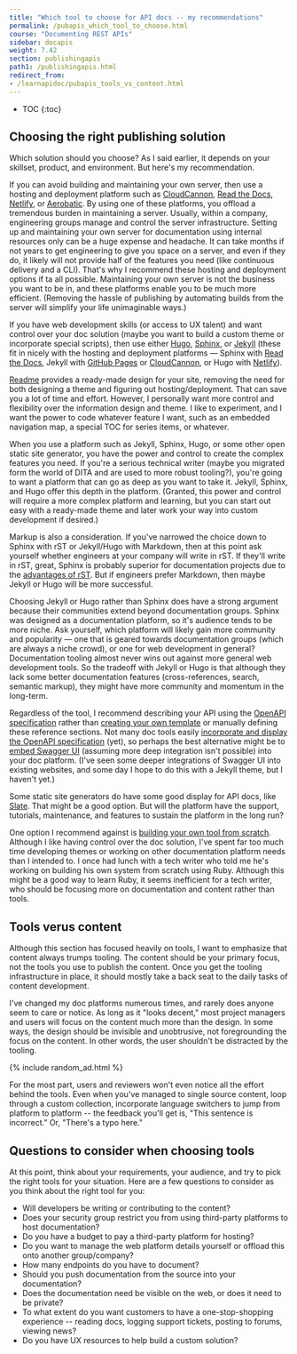 ```yaml
---
title: "Which tool to choose for API docs -- my recommendations"
permalink: /pubapis_which_tool_to_choose.html
course: "Documenting REST APIs"
sidebar: docapis
weight: 7.42
section: publishingapis
path1: /publishingapis.html
redirect_from:
- /learnapidoc/pubapis_tools_vs_content.html
---
```


* TOC
{:toc}

## Choosing the right publishing solution

Which solution should you choose? As I said earlier, it depends on your skillset, product, and environment. But here's my recommendation.

If you can avoid building and maintaining your own server, then use a hosting and deployment platform such as [CloudCannon](pubapis_publishing_tool_options.html#cloudcannon), [Read the Docs](pubapis_publishing_tool_options.html#readthedocs), [Netlify](pubapis_publishing_tool_options.html#netlifycms), or [Aerobatic](pubapis_publishing_tool_options.html#aerobatic). By using one of these platforms, you offload a tremendous burden in maintaining a server. Usually, within a company, engineering groups manage and control the server infrastructure. Setting up and maintaining your own server for documentation using internal resources only can be a huge expense and headache. It can take months if not years to get engineering to give you space on a server, and even if they do, it likely will not provide half of the features you need (like continuous delivery and a CLI). That's why I recommend these hosting and deployment options if ta all possible. Maintaining your own server is not the business you want to be in, and these platforms enable you to be much more efficient. (Removing the hassle of publishing by automating builds from the server will simplify your life unimaginable ways.)

If you have web development skills (or access to UX talent) and want control over your doc solution (maybe you want to build a custom theme or incorporate special scripts), then use either [Hugo](pubapis_publishing_tool_options.html#hugo), [Sphinx](pubapis_publishing_tool_options.html#sphinx), or [Jekyll](#pubapis_publishing_tool_options.html) (these fit in nicely with the hosting and deployment platforms &mdash; Sphinx with [Read the Docs](pubapis_publishing_tool_options.html#readthedocs), Jekyll with [GitHub Pages](#pubapis_publishing_tool_options.html#github_pages) or [CloudCannon](pubapis_publishing_tool_options.html#cloudcannon), or Hugo with [Netlify](pubapis_publishing_tool_options.html#netlify)).

[Readme](pubapis_publishing_tool_options.html#readme) provides a ready-made design for your site, removing the need for both designing a theme and figuring out hosting/deployment. That can save you a lot of time and effort. However, I personally want more control and flexibility over the information design and theme. I like to experiment, and I want the power to code whatever feature I want, such as an embedded navigation map, a special TOC for series items, or whatever.

When you use a platform such as Jekyll, Sphinx, Hugo, or some other open static site generator, you have the power and control to create the complex features you need. If you're a serious technical writer (maybe you migrated form the world of DITA and are used to more robust tooling?), you're going to want a platform that can go as deep as you want to take it. Jekyll, Sphinx, and Hugo offer this depth in the platform. (Granted, this power and control will require a more complex platform and learning, but you can start out easy with a ready-made theme and later work your way into custom development if desired.)

Markup is also a consideration. If you've narrowed the choice down to Sphinx with rST or Jekyll/Hugo with Markdown, then at this point ask yourself whether engineers at your company will write in rST. If they'll write in rST, great, Sphinx is probably superior for documentation projects due to the [advantages of rST](pubapis_markdown.html#rst_and_asciidoc). But if engineers prefer Markdown, then maybe Jekyll or Hugo will be more successful.

Choosing Jekyll or Hugo rather than Sphinx does have a strong argument because their communities extend beyond documentation groups. Sphinx was designed as a documentation platform, so it's audience tends to be more niche. Ask yourself, which platform will likely gain more community and popularity &mdash; one that is geared towards documentation groups (which are always a niche crowd), or one for web development in general? Documentation tooling almost never wins out against more general web development tools. So the tradeoff with Jekyll or Hugo is that although they lack some better documentation features (cross-references, search, semantic markup), they might have more community and momentum in the long-term.

Regardless of the tool, I recommend describing your API using the [OpenAPI specification](pubapis_swagger_intro.html) rather than [creating your own template](pubapis_design_patterns.html#structure_and_templates) or manually defining these reference sections. Not many doc tools easily [incorporate and display the OpenAPI specification](pubapis_combine_swagger_and_guide.html) (yet), so perhaps the best alternative might be to [embed Swagger UI](pubapis_swagger.html) (assuming more deep integration isn't possible) into your doc platform. (I've seen some deeper integrations of Swagger UI into existing websites, and some day I hope to do this with a Jekyll theme, but I haven't yet.)

Some static site generators do have some good display for API docs, like [Slate](#slate). That might be a good option. But will the platform have the support, tutorials, maintenance, and features to sustain the platform in the long run?

One option I recommend against is [building your own tool from scratch](#custom_ux_solutions). Although I like having control over the doc solution, I've spent far too much time developing themes or working on other documentation platform needs than I intended to. I once had lunch with a tech writer who told me he's working on building his own system from scratch using Ruby. Although this might be a good way to learn Ruby, it seems inefficient for a tech writer, who should be focusing more on documentation and content rather than tools.

## Tools verus content

Although this section has focused heavily on tools, I want to emphasize that content always trumps tooling. The content should be your primary focus, not the tools you use to publish the content. Once you get the tooling infrastructure in place, it should mostly take a back seat to the daily tasks of content development.

I've changed my doc platforms numerous times, and rarely does anyone seem to care or notice. As long as it "looks decent," most project managers and users will focus on the content much more than the design. In some ways, the design should be invisible and unobtrusive, not foregrounding the focus on the content. In other words, the user shouldn't be distracted by the tooling.

{% include random_ad.html %}

For the most part, users and reviewers won't even notice all the effort behind the tools. Even when you've managed to single source content, loop through a custom collection, incorporate language switchers to jump from platform to platform -- the feedback you'll get is, "This sentence is incorrect." Or, "There's a typo here."

## Questions to consider when choosing tools

At this point, think about your requirements, your audience, and try to pick the right tools for your situation. Here are a few questions to consider as you think about the right tool for you:

* Will developers be writing or contributing to the content?
* Does your security group restrict you from using third-party platforms to host documentation?
* Do you have a budget to pay a third-party platform for hosting?
* Do you want to manage the web platform details yourself or offload this onto another group/company?
* How many endpoints do you have to document?
* Should you push documentation from the source into your documentation?
* Does the documentation need be visible on the web, or does it need to be private?
* To what extent do you want customers to have a one-stop-shopping experience -- reading docs, logging support tickets, posting to forums, viewing news?
* Do you have UX resources to help build a custom solution?
